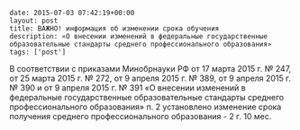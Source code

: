 ```
date: 2015-07-03 07:42:19+00:00
layout: post
title: ВАЖНО! информация об изменении срока обучения
description: «О внесении изменений в федеральные государственные образовательные стандарты среднего профессионального образования»
tags: ['post']
```

В соответствии с приказами Минобрнауки РФ от 17 марта 2015 г. № 247, от 25 марта 2015 г. № 272, от 9 апреля 2015 г. № 389, от 9 апреля 2015 г. № 390 и от 9 апреля 2015 г. № 391 «О внесении изменений в федеральные государственные образовательные стандарты среднего профессионального образования» п. 2 установлено изменение срока получения среднего профессионального образования - 2 г. 10 мес.
